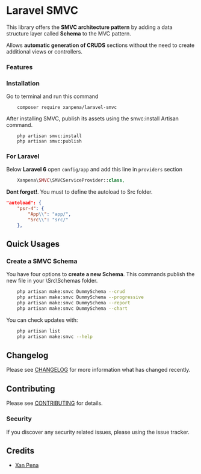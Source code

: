 # Laravel SMVC

This library offers the **SMVC architecture pattern** by adding a data structure layer called **Schema** to the MVC pattern.

Allows **automatic generation of CRUDS** sections without the need to create additional views or controllers.

### Features

### Installation

Go to terminal and run this command

```shell
    composer require xanpena/laravel-smvc
```

After installing SMVC, publish its assets using the smvc:install Artisan command. 

```shell
    php artisan smvc:install
    php artisan smvc:publish
```

### For Laravel

Below **Laravel 6** open `config/app` and add this line in `providers` section

```php
    Xanpena\SMVC\SMVCServiceProvider::class,
```

**Dont forget!**. You must to define the autoload to Src folder.

```json
"autoload": {
    "psr-4": {
        "App\\": "app/",
        "Src\\": "src/"
    },
```    

## Quick Usages

### Create a SMVC Schema

You have four options to **create a new Schema**. 
This commands publish the new file in your \Src\Schemas folder.

```bash
    php artisan make:smvc DummySchema --crud
    php artisan make:smvc DummySchema --progressive
    php artisan make:smvc DummySchema --report
    php artisan make:smvc DummySchema --chart
```

You can check updates with:

```bash
    php artisan list
    php artisan make:smvc --help
```

## Changelog

Please see [CHANGELOG](CHANGELOG.md) for more information what has changed recently.

## Contributing

Please see [CONTRIBUTING](CONTRIBUTING.md) for details.

### Security

If you discover any security related issues, please using the issue tracker.

## Credits

- [Xan Pena](https://github.com/xanpena)

